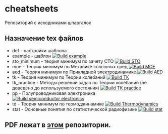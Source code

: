 # cheatsheets
Репозиторий с исходниками шпаргалок

## Назначение tex файлов
* def - настройки шаблона
* example - шаблон [![Build example](../../actions/workflows/example.yml/badge.svg)](../../actions/workflows/example.yml)
* sto_minimum - теория минимум по зачету СТО [![Build STO](../../actions/workflows/sto_minimum.yml/badge.svg)](../../actions/workflows/sto_minimum.yml)
* moe - Теория минимум по Механике сплошных сред [![Build MOE](../../actions/workflows/moe.yml/badge.svg)](../../actions/workflows/moe.yml)
* aed - Теория минимум по Прикладной электродинамике [![Build AED](../../actions/workflows/aed.yml/badge.svg)](../../actions/workflows/aed.yml)
* tk - Теория минимум по Теории колебаний [![Build TK](../../actions/workflows/tk.yml/badge.svg)](../../actions/workflows/tk.yml)
* tk_practice - Методы решений задач по Теории колебаний (не доведено до используемого состояния) [![Build TK practice](../../actions/workflows/tk_practice.yml/badge.svg)](../../actions/workflows/tk_practice.yml)
* pp - Полупроводниковая электроника [![Build semiconductor electronics](../../actions/workflows/pp.yml/badge.svg)](../../actions/workflows/pp.yml)
* td - Теория минимум по термоджинамике [![Build Thermodynamics](../../actions/workflows/td.yml/badge.svg)](../../actions/workflows/td.yml)
* stat - Основные понятия по статистической радиофизике [![Build stat](../../actions/workflows/stat.yml/badge.svg)](../../actions/workflows/stat.yml)

## PDF лежат в [этом](https://github.com/rf-slf-4x1/cheatsheets-pdf) репозитории.
